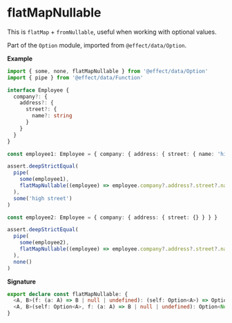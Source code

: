 # flatMapNullable

This is `flatMap` + `fromNullable`, useful when working with optional values.

Part of the `Option` module, imported from `@effect/data/Option`.

**Example**

```ts
import { some, none, flatMapNullable } from '@effect/data/Option'
import { pipe } from '@effect/data/Function'

interface Employee {
  company?: {
    address?: {
      street?: {
        name?: string
      }
    }
  }
}

const employee1: Employee = { company: { address: { street: { name: 'high street' } } } }

assert.deepStrictEqual(
  pipe(
    some(employee1),
    flatMapNullable((employee) => employee.company?.address?.street?.name)
  ),
  some('high street')
)

const employee2: Employee = { company: { address: { street: {} } } }

assert.deepStrictEqual(
  pipe(
    some(employee2),
    flatMapNullable((employee) => employee.company?.address?.street?.name)
  ),
  none()
)
```

**Signature**

```ts
export declare const flatMapNullable: {
  <A, B>(f: (a: A) => B | null | undefined): (self: Option<A>) => Option<NonNullable<B>>
  <A, B>(self: Option<A>, f: (a: A) => B | null | undefined): Option<NonNullable<B>>
}
```
